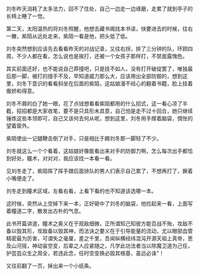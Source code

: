 刘冬昨天消耗了太多法力，回不了住处，自己一边走一边琢磨，走累了就到亭子的长椅上睡了一觉。

第二天，太阳温热的将刘冬照醒，他想去藏书阁找本书读，快要进去的时候，往右一撇，紫陌从远处走来，紫陌一看是他，把头低了低。

刘冬突然想到应该先去看看昨天的对战记录，又往右拐，排了三分钟的队，环顾四周，不少人都在看，怎么说也是挨打，还被一个女孩子那样打，不禁面露愧色。

其实前面还好，也不能说自己莽撞吧，只是技不如人，没有打开破绽罢了，唯独最后那一脚，被打的措手不及，早知道威力那么大，应该用出全部防御的，想到这里，刘冬下意识的看看斜坐在后面的紫陌，这姑娘漫不经心的翻着书籍，脸上挂着傲娇和得意。

刘冬不屑的白了她一眼，花了点钱想看看紫陌都用的什么招式，这一看心凉了半截，招招都是大家收笔，要不是只具形未具意，自己怕是走不过十回合，她只继续锤炼这些本领即可，自己又该何去何从呢，想到这里，刘冬用手撑着脑袋，惆怅的望着窗外。

紫陌使出一记腿鞭击倒了对手，只是相比于踢刘冬那一脚轻了不少。

刘冬就这么一个个看着，这姑娘好像能看出来对手的防御力啊，怎么每次出手都恰到好处，瞳术，对对对，我应该找一本看一看。

见刘冬走了，紫陌挥了挥手跟后面排队的男人们表示自己累了，不想再打了，撅着小嘴便走了。

刘冬走到瞳术区域，左看右看，上看下看的也不知道该选哪一本。

这时候，突然从上空掉下来一本，正好砸中了刘冬的脑袋，他捡起来一看，上面写着瞳道二字，散发出古朴的气息。

此书开篇讲道，瞳术之奥义在于观敌细微，正所谓知己知彼方能百战不殆，攻敌不备以毁其形，攻敌备以毁其神，而法诀之要义在于引导能量的流动，尤以眼部血管精密最为厉害，可谓失之毫厘，差之千里，吾闻纵横经纬混沌开源天祖上真帝，思及山河摇，神动宙空变，后辈之人应紧随之，凡学此功法者当以除魔卫道为己任，护芸芸众生之周全，若违此念，任时空变换必毁其根基，虽远必诛"！

又往前翻了一页，掉出来一个小纸条。





